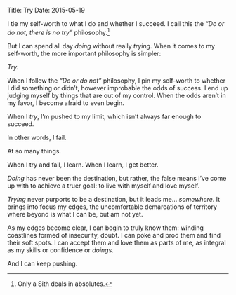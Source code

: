 Title: Try
Date: 2015-05-19

I tie my self-worth to what I do and whether I succeed. I call this the *“Do or do not, there is no try”* philosophy.[^1]

But I can spend all day *doing* without really *trying*. When it comes to my self-worth, the more important philosophy is simpler:

*Try.*

When I follow the *“Do or do not”* philosophy, I pin my self-worth to whether I did something or didn’t, however improbable the odds of success. I end up judging myself by things that are out of my control. When the odds aren’t in my favor, I become afraid to even begin.

When I *try*, I’m pushed to my limit, which isn’t always far enough to succeed.

In other words, I fail.

At so many things.

When I try and fail, I learn. When I learn, I get better.

*Doing* has never been the destination, but rather, the false means I’ve come up with to achieve a truer goal: to live with myself and love myself.

*Trying* never purports to be a destination, but it leads me… *somewhere*. It brings into focus my edges, the uncomfortable demarcations of territory where beyond is what I can be, but am not yet.

As my edges become clear, I can begin to truly know them: winding coastlines formed of insecurity, doubt. I can poke and prod them and find their soft spots. I can accept them and love them as parts of me, as integral as my skills or confidence or *doings*.

And I can keep pushing.

[^1]: Only a Sith deals in absolutes.
